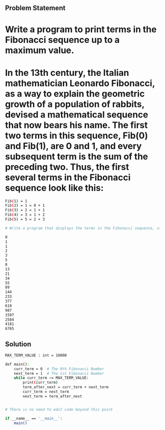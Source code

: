 ## Problem Statement

# Write a program to print terms in the Fibonacci sequence up to a maximum value.

# In the 13th century, the Italian mathematician Leonardo Fibonacci, as a way to explain the geometric growth of a population of rabbits, devised a mathematical sequence that now bears his name. The first two terms in this sequence, Fib(0) and Fib(1), are 0 and 1, and every subsequent term is the sum of the preceding two. Thus, the first several terms in the Fibonacci sequence look like this:

``` bash Fib(0) = 0
Fib(1) = 1
Fib(2) = 1 = 0 + 1
Fib(3) = 2 = 1 + 1
Fib(4) = 3 = 1 + 2
Fib(5) = 5 = 2 + 3

# Write a program that displays the terms in the Fibonacci sequence, starting with Fib(0) and continuing as long as the terms are less than 10,000 (you should store this value as a constant!). Thus, your program should produce the following sample run:

0 
1 
1 
2 
3 
5 
8 
13
21 
34 
55 
89 
144 
233 
377 
610 
987 
1597 
2584 
4181
6765
```


## Solution
```bash
MAX_TERM_VALUE : int = 10000

def main():
    curr_term = 0  # The 0th Fibonacci Number
    next_term = 1  # The 1st Fibonacci Number
    while curr_term <= MAX_TERM_VALUE:
        print(curr_term)
        term_after_next = curr_term + next_term
        curr_term = next_term
        next_term = term_after_next


# There is no need to edit code beyond this point

if __name__ == '__main__':
    main()
```